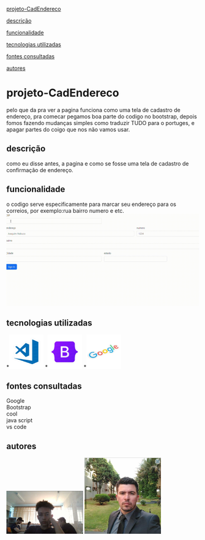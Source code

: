 
[projeto-CadEndereco](#projeto-cadendereco)

[descrição](#--descri%C3%A7%C3%A3o)

[funcionalidade](#funcionalidade)

[tecnologias utilizadas](#tecnologias-utilizadas)

[fontes consultadas](#fontes-consultadas)

[autores](#autores)

# projeto-CadEndereco
 pelo que da pra ver a pagina funciona como uma tela de cadastro de endereço, pra comecar pegamos boa parte do codigo no bootstrap, depois fomos fazendo mudanças simples como traduzir TUDO para o portuges, e apagar partes do coigo que nos não vamos usar.

 ##  descrição
 como eu disse antes, a pagina e como se fosse uma tela de cadastro de confirmação de endereço.
 ## funcionalidade
o codigo serve especificamente para marcar seu endereço para os correios, por exemplo:rua bairro  numero e etc.
 ![gif](gif/20230920-1533-46.7249721.gif)
## tecnologias utilizadas
*<img src="img/6f5c1808-2ac6-411b-8f21-4fe0762e66da-removebg-preview.png" width="90px">
*<img src="img2/d7813419-4c70-44df-a4d6-b651bbaded86-removebg-preview.png" width="90px">
*<img src="img3/f5cac8bc-832c-438d-b879-7bfbfb4dc0b7-removebg-preview.png" width="90px">
## fontes consultadas 

Google<br>
Bootstrap<br>
cool<br>
java script<br>
vs code<br>
## autores

<img src="autor1/Captura de tela 2023-10-03 080731.png" width="200px">

<img src="autor2/leo.png" width="200px">
